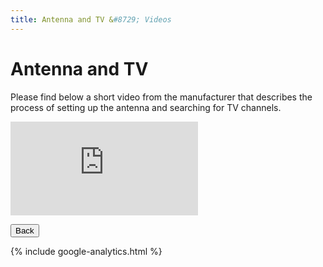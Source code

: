 ```yaml
---
title: Antenna and TV &#8729; Videos 
---
```


<link href="../styles/custom.css" rel="stylesheet" />

# Antenna and TV
Please find below a short video from the manufacturer that describes the process of 
setting up the antenna and searching for TV channels.

<div class="iframeVideo">
<iframe src="https://www.youtube.com/embed/gePqJ0VKwcs"
frameborder="0" 
allow="accelerometer; autoplay; clipboard-write; encrypted-media; gyroscope; picture-in-picture" allowfullscreen>
</iframe>
</div>

<a href="/#videos"><button class="nav-button"><i class="arrow arrow-left"></i> Back</button></a>

{% include google-analytics.html %}